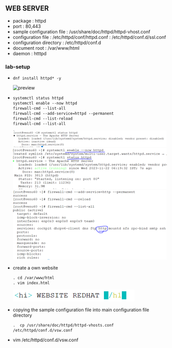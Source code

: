## WEB SERVER

* package : httpd
* port : 80,443
* sample configuration file : /usr/share/doc/httpd/httpd-vhost.conf
* configuration file : /etc/httpd/conf/httpd.conf
                     : /etc/httpd/conf.d/ssl.conf
* configuration directory : /etc/httpd/conf.d
* document root : /var/www/html
* daemon : htttpd
### lab-setup

* ```
  dnf install httpd* -y  
  ``` 
  ![preview](images/web.PNG)

* ```
  systemctl status httpd
  systemctl enable --now httpd 
  firewall-cmd --list-all
  firewall-cmd --add-service=httpd --permanent
  firewall-cmd --list-reload
  firewall-cmd --list-all
  ```
  ![preview](images/web1.PNG)
  ![preview](images/web2.PNG)
  ![preview](images/web3.PNG)

* create a own website 
  
  ```
  . cd /var/www/html
  . vim index.html
  ```
  ![preview](images/web4.PNG)

* copying the sample configuration file into main configuration file directory

  ```
  .  cp /usr/share/doc/httpd/httpd-vhosts.conf /etc/httpd/conf.d/vsw.conf
  ```

* vim /etc/httpd/conf.d/vsw.conf   








  
